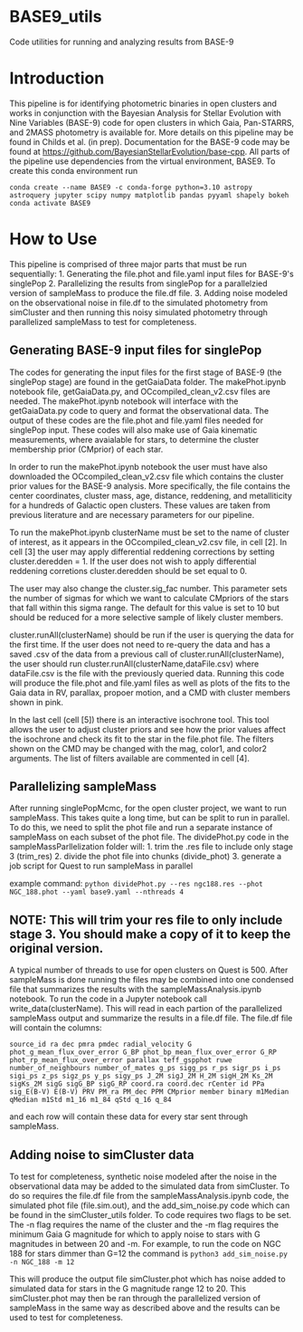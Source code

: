 # BASE9_utils
Code utilities for running and analyzing results from BASE-9 

# Introduction
This pipeline is for identifying photometric binaries in open clusters and works in conjunction with the Bayesian Analysis for Stellar Evolution with Nine Variables (BASE-9) code for open clusters in which Gaia, Pan-STARRS, and 2MASS photometry is available for.  More details on this pipeline may be found in Childs et al. (in prep).  Documentation for the BASE-9 code may be found at https://github.com/BayesianStellarEvolution/base-cpp.  All parts of the pipeline use dependencies from the virtual environment, BASE9.  To create this conda environment run

```
conda create --name BASE9 -c conda-forge python=3.10 astropy astroquery jupyter scipy numpy matplotlib pandas pyyaml shapely bokeh
conda activate BASE9
```

# How to Use
This pipeline is comprised of three major parts that must be run sequentially:
	1. Generating the file.phot and file.yaml input files for BASE-9's singlePop
 	2. Parallelizing the results from singlePop for a parallelzied version of sampleMass to produce the file.df file.
  	3.  Adding noise modeled on the observational noise in file.df to the simulated photometry from simCluster and then running this noisy simulated photometry through parallelized sampleMass to test for completeness.
  ## Generating BASE-9 input files for singlePop

  The codes for generating the input files for the first stage of BASE-9 (the singlePop stage) are found in the getGaiaData folder.  The makePhot.ipynb notebook file, getGaiaData.py, and OCcompiled_clean_v2.csv files are needed.  The makePhot.ipynb notebook will interface with the getGaiaData.py code to query and format the observational data.  The output of these codes are the file.phot and file.yaml files needed for singlePop input.  These codes will also make use of Gaia kinematic measurements, where avaialable for stars, to determine the cluster membership prior (CMprior) of each star.
  
  In order to run the makePhot.ipynb notebook the user must have also downloaded the OCcompiled_clean_v2.csv file which contains the cluster prior values for the BASE-9 analysis.  More specifically, the file contains the center coordinates, cluster mass, age, distance, reddening, and metalliticity for a hundreds of Galactic open clusters.  These values are taken from previous literature and are necessary parameters for our pipeline.

  To run the makePhot.ipynb clusterName must be set to the name of cluster of interest, as it appears in the OCcompiled_clean_v2.csv file, in cell [2].  In cell [3] the user may apply differential reddening corrections by setting cluster.deredden = 1.  If the user does not wish to apply differential reddening corretions cluster.deredden should be set equal to 0.

  The user may also change the cluster.sig_fac number.  This parameter sets the number of sigmas for which we want to calculate CMpriors of the stars that fall within this sigma range.  The default for this value is set to 10 but should be reduced for a more selective sample of likely cluster members.

  cluster.runAll(clusterName) should be run if the user is querying the data for the first time.  If the user does not need to re-query the data and has a saved .csv of the data from a previous call of cluster.runAll(clusterName), the user should run cluster.runAll(clusterName,dataFile.csv) where dataFile.csv is the file with the previously queried data.  Running this code will produce the file.phot and file.yaml files as well as plots of the fits to the Gaia data in RV, parallax, propoer motion, and a CMD with cluster members shown in pink.

  In the last cell (cell [5]) there is an interactive isochrone tool.  This tool allows the user to adjust cluster priors and see how the prior values affect the isochrone and check its fit to the star in the file.phot file.  The filters shown on the CMD may be changed with the mag, color1, and color2 arguments.  The list of filters available are commented in cell [4].

  ##  Parallelizing sampleMass

  After running singlePopMcmc, for the open cluster project, we want to run sampleMass.  This takes quite a long time, but can be split to run in parallel.  To do this, we need to split the phot file and run a separate instance of sampleMass on each subset of the phot file.  The dividePhot.py code in the sampleMassParllelization folder will:
	1. trim the .res file to include only stage 3 (trim_res)
	2. divide the phot file into chunks (divide_phot)
	3. generate a job script for Quest to run sampleMass in parallel

example command:
` python dividePhot.py --res ngc188.res --phot NGC_188.phot --yaml base9.yaml --nthreads 4 `

## NOTE: This will trim your res file to only include stage 3.  You should make a copy of it to keep the original version.

A typical number of threads to use for open clusters on Quest is 500.  After sampleMass is done running the files may be combined into one condensed file that summarizes the results with the sampleMassAnalysis.ipynb notebook.  To run the code in a Jupyter notebook call write_data(clusterName).  This will read in each partion of the parallelized sampleMass output and summarize the results in a file.df file.  The file.df file will contain the columns:  

` source_id ra dec pmra pmdec radial_velocity G phot_g_mean_flux_over_error G_BP phot_bp_mean_flux_over_error G_RP phot_rp_mean_flux_over_error parallax teff_gspphot ruwe number_of_neighbours number_of_mates g_ps sigg_ps r_ps sigr_ps i_ps sigi_ps z_ps sigz_ps y_ps sigy_ps J_2M sigJ_2M H_2M sigH_2M Ks_2M sigKs_2M sigG sigG_BP sigG_RP coord.ra coord.dec rCenter id PPa sig_E(B-V) E(B-V) PRV PM_ra PM_dec PPM CMprior member binary m1Median qMedian m1Std m1_16 m1_84 qStd q_16 q_84 `

and each row will contain these data for every star sent through sampleMass.


  ## Adding noise to simCluster data
  To test for completeness, synthetic noise modeled after the noise in the observational data may be added to the simulated data from simCluster.  To do so requires the file.df file from the sampleMassAnalysis.ipynb code, the simulated phot file (file.sim.out), and the add_sim_noise.py code which can be found in the simCluster_utils folder.  To code requires two flags to be set.  The -n flag requires the name of the cluster and the -m flag requires the minimum Gaia G magnitude for which to apply noise to stars with G magnitudes in between 20 and -m.  For example, to run the code on NGC 188 for stars dimmer than G=12 the command is
  ` python3 add_sim_noise.py -n NGC_188 -m 12 `

  This will produce the output file simCluster.phot which has noise added to simulated data for stars in the G magnitude range 12 to 20.  This simCluster.phot may then be ran through the parallelized version of sampleMass in the same way as described above and the results can be used to test for completeness.

